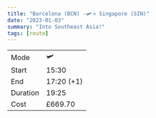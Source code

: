 ```yaml
---
title: "Barcelona (BCN) -🛩️🡢 Singapore (SIN)"
date: "2023-01-03"
summary: "Into Southeast Asia!"
tags: [route]
---
```


|  |   |
|---|---|
| Mode | 🛩️  |
| Start | 15:30  |
| End | 17:20 (+1)  |
| Duration | 19:25 |
| Cost | £669.70 |